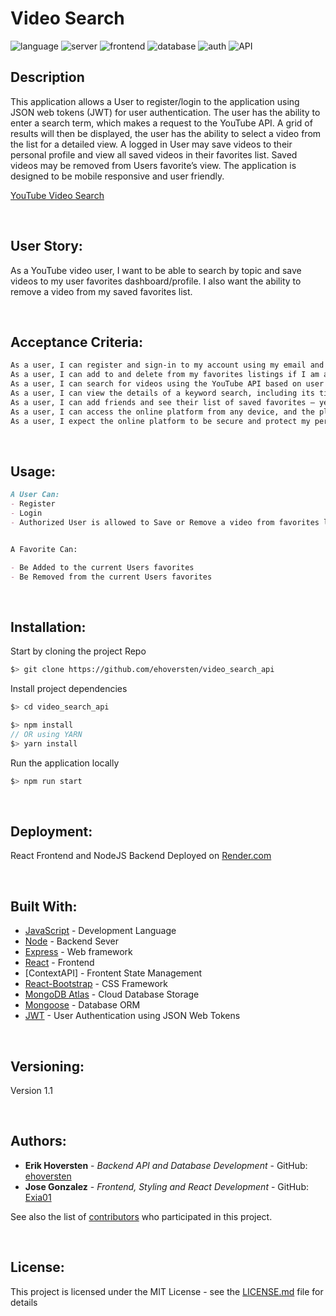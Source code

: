 # Video Search 

![language](https://img.shields.io/badge/Language-JavaScript-yellow)
![server](https://img.shields.io/badge/Backend-Node/Express-green)
![frontend](https://img.shields.io/badge/Frontend-React-blue)
![database](https://img.shields.io/badge/Database-MongoDB-red)
![auth](https://img.shields.io/badge/Auth-JWT-orange)
![API](https://img.shields.io/badge/API-YouTube-red)

## Description

This application allows a User to register/login to the application using JSON web tokens (JWT) for user authentication. The user has the ability to enter a search term, which makes a request to the YouTube API. A grid of results will then be displayed, the user has the ability to select a video from the list for a detailed view. A logged in User may save videos to their personal profile and view all saved videos in their favorites list. Saved videos may be removed from Users favorite’s view. The application is designed to be mobile responsive and user friendly. 


[YouTube Video Search](https://video-search-react.onrender.com/)

&nbsp;

## User Story:

As a YouTube video user, I want to be able to search by topic and save videos to my user favorites dashboard/profile. I also want the ability to remove a video from my saved favorites list.

&nbsp;

## Acceptance Criteria:
```md
As a user, I can register and sign-in to my account using my email and password.
As a user, I can add to and delete from my favorites listings if I am an authenticated user.
As a user, I can search for videos using the YouTube API based on user keyword input.
As a user, I can view the details of a keyword search, including its title, thumbnail preview, content creator and short description.
As a user, I can add friends and see their list of saved favorites – yet to implement
As a user, I can access the online platform from any device, and the platform should be responsive and user-friendly.
As a user, I expect the online platform to be secure and protect my personal information.
```
&nbsp;

## Usage:

```md
A User Can:
- Register
- Login
- Authorized User is allowed to Save or Remove a video from favorites list


A Favorite Can:

- Be Added to the current Users favorites
- Be Removed from the current Users favorites
```

&nbsp;

## Installation:

Start by cloning the project Repo

```bash
$> git clone https://github.com/ehoversten/video_search_api
```

Install project dependencies

```javascript
$> cd video_search_api

$> npm install
// OR using YARN
$> yarn install
```

Run the application locally

```javascript
$> npm run start
```

&nbsp;

## Deployment:

React Frontend and NodeJS Backend Deployed on [Render.com](https://render.com/)

&nbsp;

## Built With:

- [JavaScript]() - Development Language
- [Node](www.nodejs.org) - Backend Sever
- [Express]() - Web framework
- [React]() - Frontend 
- [ContextAPI] - Frontent State Management
- [React-Bootstrap]() - CSS Framework
- [MongoDB Atlas]() - Cloud Database Storage
- [Mongoose]() - Database ORM
- [JWT]() - User Authentication using JSON Web Tokens

&nbsp;

## Versioning:

Version 1.1

&nbsp;

## Authors:

- **Erik Hoversten** - _Backend API and Database Development_ - GitHub: [ehoversten](https://github.com/ehoversten)
- **Jose Gonzalez** - _Frontend, Styling and React Development_ - GitHub: [Exia01](https://github.com/Exia01)

See also the list of [contributors](https://github.com/ehoversten/video_search_api/graphs/contributors) who participated in this project.

&nbsp;

## License:

This project is licensed under the MIT License - see the [LICENSE.md](LICENSE.md) file for details
